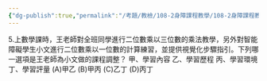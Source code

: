 ```yaml
---
{"dg-publish":true,"permalink":"/考題/教檢/108-2身障課程教學/108-2身障課程教學-第1大題第5題/","tags":["考題","題目","未完"]}
---
```


5.上數學課時，王老師對全班同學進行二位數乘以三位數的乘法教學，另外對智能障礙學生小文進行二位數乘以一位數的計算練習，並提供視覺化步驟指引。下列哪一選項是王老師為小文做的課程調整？
甲、學習內容
乙、學習歷程
丙、學習環境
丁、學習評量
(A)甲乙 (B)甲丙 (C)乙丁 (D)丙丁
